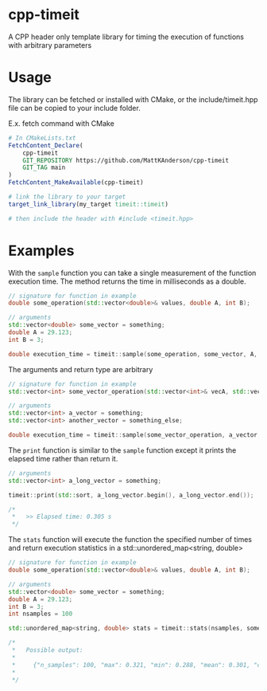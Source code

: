 # cpp-timeit

A CPP header only template library for timing the execution of functions with arbitrary parameters

# Usage

The library can be fetched or installed with CMake, or the include/timeit.hpp file can be copied to your include folder. 

E.x. fetch command with CMake
```cmake
# In CMakeLists.txt
FetchContent_Declare(
    cpp-timeit
    GIT_REPOSITORY https://github.com/MattKAnderson/cpp-timeit
    GIT_TAG main
)
FetchContent_MakeAvailable(cpp-timeit)

# link the library to your target
target_link_library(my_target timeit::timeit)

# then include the header with #include <timeit.hpp>
```

# Examples

With the `sample` function you can take a single measurement of the function execution time. The method returns the time in milliseconds as a double. 

```cpp
// signature for function in example
double some_operation(std::vector<double>& values, double A, int B);

// arguments
std::vector<double> some_vector = something;
double A = 29.123;
int B = 3;

double execution_time = timeit::sample(some_operation, some_vector, A, B);
```

The arguments and return type are arbitrary

```cpp
// signature for function in example
std::vector<int> some_vector_operation(std::vector<int>& vecA, std::vector<int>& vecB);

// arguments
std::vector<int> a_vector = something;
std::vector<int> another_vector = something_else;

double execution_time = timeit::sample(some_vector_operation, a_vector, another_vector);
```

The `print` function is similar to the `sample` function except it prints the elapsed time rather than return it.

```cpp
// arguments
std::vector<int> a_long_vector = something;

timeit::print(std::sort, a_long_vector.begin(), a_long_vector.end());

/*
 *   >> Elapsed time: 0.305 s
 */ 
```

The `stats` function will execute the function the specified number of times and return execution statistics in a std::unordered_map<string, double>

```cpp
// signature for function in example
double some_operation(std::vector<double>& values, double A, int B);

// arguments
std::vector<double> some_vector = something;
double A = 29.123;
int B = 3;
int nsamples = 100

std::unordered_map<string, double> stats = timeit::stats(nsamples, some_operation, some_vector, A, B);

/*
 *   Possible output:
 *
 *     {"n_samples": 100, "max": 0.321, "min": 0.288, "mean": 0.301, "center": 0.309}
 *
 */
```


